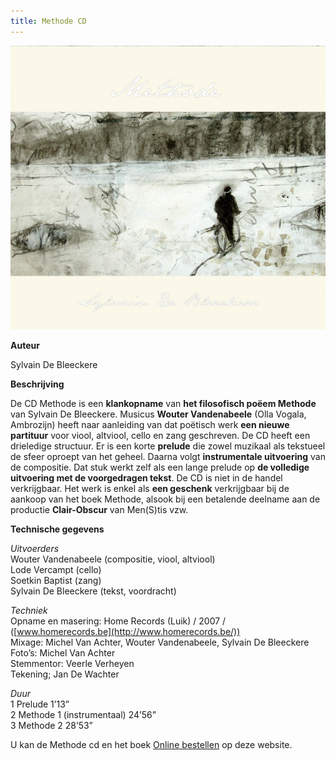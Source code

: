 ```yaml
---
title: Methode CD
---
```



![cdfront](./cdfront.jpg)

**Auteur**

Sylvain De Bleeckere

**Beschrijving**

De CD Methode is een **klankopname** van **het filosofisch poëem Methode** van Sylvain De Bleeckere.
 Musicus **Wouter Vandenabeele** (Olla Vogala, Ambrozijn) heeft naar aanleiding 
 van dat poëtisch werk **een nieuwe partituur** voor viool, altviool, cello en zang geschreven. De CD heeft een drieledige structuur. 
Er is een korte **prelude** die zowel muzikaal als tekstueel
 de sfeer oproept van het geheel. Daarna volgt **instrumentale uitvoering** van de compositie.
  Dat stuk werkt zelf als een lange prelude op **de volledige uitvoering met de voorgedragen tekst**. 
  De CD is niet in de handel verkrijgbaar. Het werk is enkel als **een geschenk** verkrijgbaar bij 
  de aankoop van het boek Methode, alsook bij een betalende deelname aan
  de productie **Clair-Obscur** van Men(S)tis vzw.

**Technische gegevens**

_Uitvoerders_  
Wouter Vandenabeele (compositie, viool, altviool)  
Lode Vercampt (cello)  
Soetkin Baptist (zang)  
Sylvain De Bleeckere (tekst, voordracht)

_Techniek_  
Opname en masering: Home Records (Luik) / 2007 / ([www.homerecords.be](http://www.homerecords.be/))  
Mixage: Michel Van Achter, Wouter Vandenabeele, Sylvain De Bleeckere  
Foto’s: Michel Van Achter  
Stemmentor: Veerle Verheyen  
Tekening; Jan De Wachter

_Duur_  
1 Prelude 1’13”  
2 Methode 1 (instrumentaal) 24’56”  
3 Methode 2 28’53”

U kan de Methode cd en het boek [Online bestellen](/shop/) op deze website.